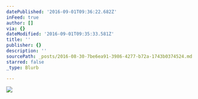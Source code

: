 ```yaml
---
datePublished: '2016-09-01T09:36:22.682Z'
inFeed: true
author: []
via: {}
dateModified: '2016-09-01T09:35:33.581Z'
title: ''
publisher: {}
description: ''
sourcePath: _posts/2016-08-30-7be6ea91-3986-4277-b72a-1743b0374524.md
starred: false
_type: Blurb

---
```

![](https://the-grid-user-content.s3-us-west-2.amazonaws.com/321f281d-eb07-4458-9e1c-93420d40c170.jpg)